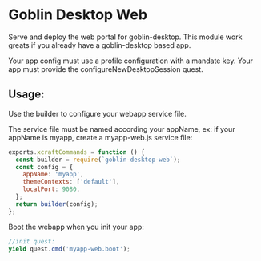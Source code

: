 # Goblin Desktop Web

Serve and deploy the web portal for goblin-desktop.
This module work greats if you already have a goblin-desktop based app.

Your app config must use a profile configuration with a mandate key.
Your app must provide the configureNewDesktopSession quest.

## Usage:

Use the builder to configure your webapp service file.

The service file must be named according your appName, 
ex: if your appName is myapp, create a myapp-web.js service file:

```myapp-web.js
exports.xcraftCommands = function () {
  const builder = require(`goblin-desktop-web`);
  const config = {
    appName: 'myapp',
    themeContexts: ['default'],
    localPort: 9080,
  };
  return builder(config);
};
```

Boot the webapp when you init your app: 
```service.js
//init quest:
yield quest.cmd('myapp-web.boot');
```